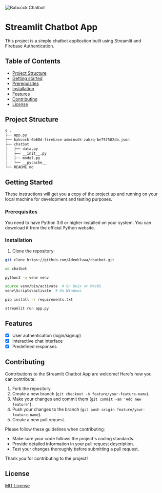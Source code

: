 ![Babcock Chatbot]("babcockfaq.png")


# Streamlit Chatbot App

This project is a simple chatbot application built using Streamlit and Firebase Authentication.



## Table of Contents

- [Project Structure](#project-structure)
- [Getting started](#getting-started)
- [Prerequisites](#prerequisits)
- [Installation](#project-structure)
- [Features](#features)
- [Contributing](#contributing)
- [License](#license)



## Project Structure
```bash
$ .
├── app.py
├── babcock-6b68d-firebase-adminsdk-zakzq-be757502db.json
├── chatbot
│   ├── data.py
│   ├── __init__.py
│   ├── model.py
│   └── __pycache__
└── README.md
```

## Getting Started

These instructions will get you a copy of the project up and running on your local machine for development and testing purposes.

### Prerequisites

You need to have Python 3.6 or higher installed on your system. You can download it from the official Python website.

### Installation

1. Clone the repository:

```bash
git clone https://github.com/Adeohluwa/chatbot.git
```

```bash
cd chatbot
```

```bash
python3 -m venv venv
```

```bash
source venv/bin/activate  # On Unix or MacOS
venv\Scripts\activate  # On Windows
```

```bash
pip install -r requirements.txt
```

```bash
streamlit run app.py
```

## Features
- [x] User authentication (login/signup)
- [x] Interactive chat interface
- [x] Predefined responses

## Contributing

Contributions to the Streamlit Chatbot App are welcome! Here's how you can contribute:

1. Fork the repository.
2. Create a new branch (`git checkout -b feature/your-feature-name`).
3. Make your changes and commit them (`git commit -am 'Add new feature'`).
4. Push your changes to the branch (`git push origin feature/your-feature-name`).
5. Create a new pull request.

Please follow these guidelines when contributing:

- Make sure your code follows the project's coding standards.
- Provide detailed information in your pull request description.
- Test your changes thoroughly before submitting a pull request.

Thank you for contributing to the project!


## License
[MIT License](LICENSE)

